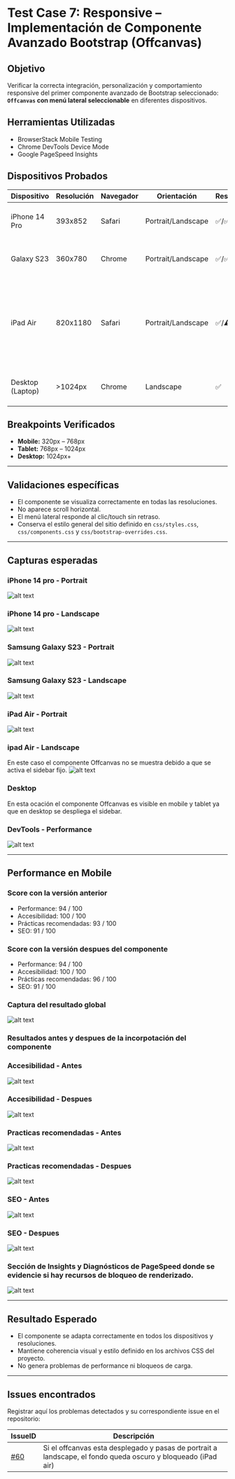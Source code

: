 # Test Case 7: Responsive – Implementación de Componente Avanzado Bootstrap (Offcanvas)

## Objetivo
Verificar la correcta integración, personalización y comportamiento responsive del primer componente avanzado de Bootstrap seleccionado: __`Offcanvas` con menú lateral seleccionable__ en diferentes dispositivos.  

## Herramientas Utilizadas
- BrowserStack Mobile Testing  
- Chrome DevTools Device Mode  
- Google PageSpeed Insights  

## Dispositivos Probados
| Dispositivo       | Resolución | Navegador | Orientación         | Resultado | Detalle |
|-------------------|------------|-----------|---------------------|-----------|---------|
| iPhone 14 Pro     | 393x852    | Safari    | Portrait/Landscape  | ✅/✅ | Visualización correcta en ambas orientaciones |
| Galaxy S23        | 360x780    | Chrome    | Portrait/Landscape  | ✅/✅ | Visualización correcta en ambas orientaciones |
| iPad Air          | 820x1180   | Safari    | Portrait/Landscape  | ✅/⚠️ | Si el offcanvas esta desplegado y pasas de portrait a landscape, el fondo queda oscuro y bloqueado |
| Desktop (Laptop)  | >1024px    | Chrome    | Landscape           | ✅ | El offcanvas se despliega en mobile y tablet |

## Breakpoints Verificados
- **Mobile:** 320px – 768px  
- **Tablet:** 768px – 1024px  
- **Desktop:** 1024px+  

---

## Validaciones específicas
- El componente se visualiza correctamente en todas las resoluciones.  
- No aparece scroll horizontal.  
- El menú lateral responde al clic/touch sin retraso.  
- Conserva el estilo general del sitio definido en `css/styles.css`, `css/components.css` y `css/bootstrap-overrides.css`.  

---

## Capturas esperadas

### iPhone 14 pro - Portrait  
![alt text](../03-testing/imagenes/test-case-7/1-iphone14pro-portrait.png)

### iPhone 14 pro - Landscape  
![alt text](../03-testing/imagenes/test-case-7/2-iphone14pro-landscape.png)

### Samsung Galaxy S23 - Portrait  
![alt text](../03-testing/imagenes/test-case-7/3-samsungS23-portrait.png)

### Samsung Galaxy S23 - Landscape  
![alt text](../03-testing/imagenes/test-case-7/4-samsungS23-landscape.png)

### iPad Air - Portrait  
![alt text](../03-testing/imagenes/test-case-7/5-ipadair-portrait.png)

### ipad Air - Landscape
En este caso el componente Offcanvas no se muestra debido a que se activa el sidebar fijo.
![alt text](../03-testing/imagenes/test-case-7/5.1-ipadair-landscape.png)

### Desktop  
En esta ocación el componente Offcanvas es visible en mobile y tablet ya que en desktop se despliega el sidebar.

### DevTools - Performance
![alt text](../03-testing/imagenes/test-case-7/6-devtools-performance.png)

---

## Performance en Mobile

### Score con la versión anterior
- Performance: 94 / 100  
- Accesibilidad: 100 / 100  
- Prácticas recomendadas: 93 / 100  
- SEO: 91 / 100  

### Score con la versión despues del componente
- Performance: 94 / 100  
- Accesibilidad: 100 / 100  
- Prácticas recomendadas: 96 / 100  
- SEO: 91 / 100 

### Captura del resultado global
![alt text](../03-testing/imagenes/test-case-7/7-pagespeed-resultado-global.png)

### Resultados antes y despues de la incorpotación del componente 

### Accesibilidad - Antes
![alt text](../03-testing/imagenes/test-case-7/8.1-pagespeed-accesibilidad-antes.png)

### Accesibilidad - Despues
![alt text](../03-testing/imagenes/test-case-7/8.2-pagespeed-accesibilidad-despues.png)

### Practicas recomendadas - Antes
![alt text](../03-testing/imagenes/test-case-7/9.1-pagespeed-practicas-recomendadas-antes.png)

### Practicas recomendadas - Despues
![alt text](../03-testing/imagenes/test-case-7/9.2-pagespeed-practicas-recomendadas-despues.png)

### SEO - Antes
![alt text](../03-testing/imagenes/test-case-7/10.1-pagespeed-seo-antes.png)

### SEO - Despues
![alt text](../03-testing/imagenes/test-case-7/10.2-pagespeed-seo-despues.png)


### Sección de Insights y Diagnósticos de PageSpeed donde se evidencie si hay recursos de bloqueo de renderizado.
![alt text](../03-testing/imagenes/test-case-7/11-pagespeed-insigths-diagnstico.png)  

---

## Resultado Esperado
- El componente se adapta correctamente en todos los dispositivos y resoluciones.  
- Mantiene coherencia visual y estilo definido en los archivos CSS del proyecto.  
- No genera problemas de performance ni bloqueos de carga.  

---

## Issues encontrados
Registrar aquí los problemas detectados y su correspondiente issue en el repositorio:  

| IssueID | Descripción |
|---------|-------------|
| [#60](https://github.com/fioremos/simulador-planificacion-financiera/issues/60) | Si el offcanvas esta desplegado y pasas de portrait a landscape, el fondo queda oscuro y bloqueado (iPad air) |
